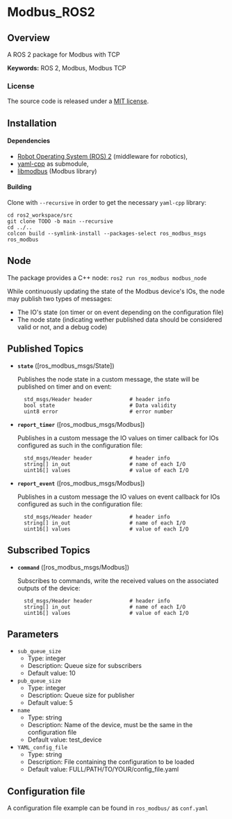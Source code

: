 # Modbus_ROS2

## Overview

A ROS 2 package for Modbus with TCP

**Keywords:** ROS 2, Modbus, Modbus TCP

### License

The source code is released under a [MIT license](LICENSE).

## Installation

#### Dependencies

- [Robot Operating System (ROS) 2](http://wiki.ros.org) (middleware for robotics),
- [yaml-cpp](https://github.com/jbeder/yaml-cpp) as submodule,
- [libmodbus](https://github.com/stephane/libmodbus) (Modbus library)


#### Building

Clone with `--recursive` in order to get the necessary `yaml-cpp` library:

	cd ros2_workspace/src
	git clone TODO -b main --recursive
	cd ../..
	colcon build --symlink-install --packages-select ros_modbus_msgs ros_modbus

## Node

The package provides a C++ node: `ros2 run ros_modbus modbus_node`

While continuously updating the state of the Modbus device's IOs, the node may publish two types of messages:
- The IO's state (on timer or on event depending on the configuration file)
- The node state (indicating wether published data should be considered valid or not, and a debug code)

## Published Topics 

* **`state`** ([ros_modbus_msgs/State])

	Publishes the node state in a custom message, the state will be published on timer and on event:
	
		std_msgs/Header header            # header info
		bool state                        # Data validity
		uint8 error 					  # error number

* **`report_timer`** ([ros_modbus_msgs/Modbus])

	Publishes in a custom message the IO values on timer callback for IOs configured as such in the configuration file:
	
		std_msgs/Header header            # header info
		string[] in_out                   # name of each I/O
		uint16[] values                   # value of each I/O

* **`report_event`** ([ros_modbus_msgs/Modbus])

	Publishes in a custom message the IO values on event callback for IOs configured as such in the configuration file:
	
		std_msgs/Header header            # header info
		string[] in_out                   # name of each I/O
		uint16[] values                   # value of each I/O

## Subscribed Topics 

* **`command`** ([ros_modbus_msgs/Modbus])

	Subscribes to commands, write the received values on the associated outputs of the device:
	
		std_msgs/Header header            # header info
		string[] in_out                   # name of each I/O
		uint16[] values                   # value of each I/O

## Parameters

- `sub_queue_size`
    - Type: integer
    - Description: Queue size for subscribers
    - Default value: 10
- `pub_queue_size`
    - Type: integer
    - Description: Queue size for publisher
    - Default value: 5
- `name`
    - Type: string
    - Description: Name of the device, must be the same in the configuration file
    - Default value: test_device
- `YAML_config_file`
    - Type: string
    - Description: File containing the configuration to be loaded
    - Default value: FULL/PATH/TO/YOUR/config_file.yaml

## Configuration file

A configuration file example can be found in `ros_modbus/` as `conf.yaml`
